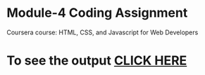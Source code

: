 
# Module-4 Coding Assignment

Coursera course: HTML, CSS, and Javascript for Web Developers

# To see the output [CLICK HERE](https://w3s3dwards.github.io/coursera2/site2/Module%205/index.html)
